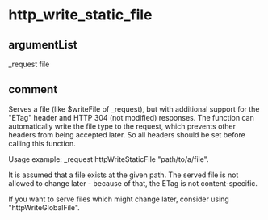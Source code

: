 # http_write_static_file
## argumentList
_request
file
## comment

Serves a file (like $writeFile of _request), but with additional support for the "ETag" header and HTTP 304 (not modified) responses.
The function can automatically write the file type to the request, which prevents other headers from being accepted later. So all headers should be set before calling this function.

Usage example:
_request httpWriteStaticFile "path/to/a/file".

It is assumed that a file exists at the given path.
The served file is not allowed to change later - because of that, the ETag is not content-specific.

If you want to serve files which might change later, consider using "httpWriteGlobalFile".
